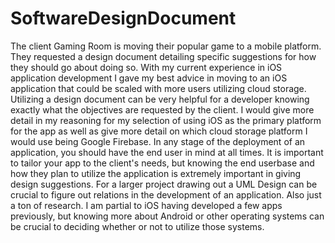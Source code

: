 # SoftwareDesignDocument

The client Gaming Room is moving their popular game to a mobile platform.  They requested a design document detailing specific suggestions for how they should go about doing so.  With my current experience in iOS application development I gave my best advice in moving to an iOS application that could be scaled with more users utilizing cloud storage.  
Utilizing a design document can be very helpful for a developer knowing exactly what the objectives are requested by the client.  I would give more detail in my reasoning for my selection of using iOS as the primary platform for the app as well as give more detail on which cloud storage platform I would use being Google Firebase.  In any stage of the deployment of an application, you should have the end user in mind at all times.  It is important to tailor your app to the client's needs, but knowing the end userbase and how they plan to utilize the application is extremely important in giving design suggestions.
For a larger project drawing out a UML Design can be crucial to figure out relations in the development of an application.  Also just a ton of research.  I am partial to iOS having developed a few apps previously, but knowing more about Android or other operating systems can be crucial to deciding whether or not to utilize those systems. 
